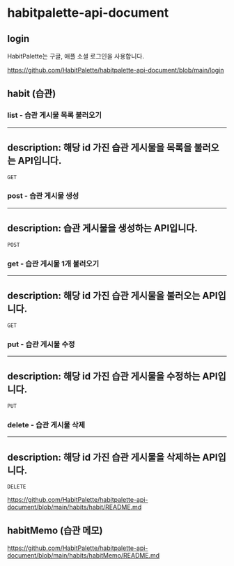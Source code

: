 # habitpalette-api-document

## login

HabitPalette는 구글, 애플 소셜 로그인을 사용합니다.

https://github.com/HabitPalette/habitpalette-api-document/blob/main/login


## habit (습관)


### list - 습관 게시물 목록 불러오기 

---
description: 해당 id 가진 습관 게시물을 목록을 불러오는 API입니다.
---

```text
GET
```


### post - 습관 게시물 생성

---
description: 습관 게시물을 생성하는 API입니다. 
---

```text
POST
```



### get - 습관 게시물 1개 불러오기 

---
description: 해당 id 가진 습관 게시물을 불러오는 API입니다.
---

```text
GET
```


### put - 습관 게시물 수정

---
description: 해당 id 가진 습관 게시물을 수정하는 API입니다.
---

```text
PUT
```


### delete - 습관 게시물 삭제

---
description: 해당 id 가진 습관 게시물을 삭제하는 API입니다.
---

```text
DELETE
```



https://github.com/HabitPalette/habitpalette-api-document/blob/main/habits/habit/README.md


## habitMemo (습관 메모)

https://github.com/HabitPalette/habitpalette-api-document/blob/main/habits/habitMemo/README.md
